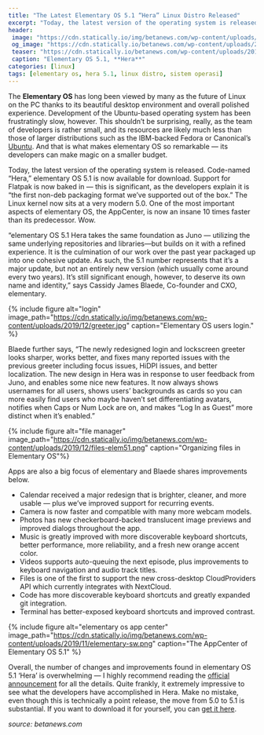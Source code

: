 ```yaml
---
title: "The Latest Elementary OS 5.1 “Hera” Linux Distro Released"
excerpt: "Today, the latest version of the operating system is released. Code-named _Hera_, **elementary OS 5.1** is now available for download."
header:
 image: "https://cdn.statically.io/img/betanews.com/wp-content/uploads/2019/11/elementary-laptop.png"
 og_image: "https://cdn.statically.io/betanews.com/wp-content/uploads/2019/12/files-elem51.png"
 teaser: "https://cdn.statically.io/betanews.com/wp-content/uploads/2019/12/greeter.jpg"
 caption: "Elementary OS 5.1, **Hera**"
categories: [linux]
tags: [elementary os, hera 5.1, linux distro, sistem operasi]
---
```

The **Elementary OS** has long been viewed by many as the future of Linux on the PC thanks to its beautiful desktop environment and overall polished experience. Development of the Ubuntu-based operating system has been frustratingly slow, however. This shouldn’t be surprising, really, as the team of developers is rather small, and its resources are likely much less than those of larger distributions such as the IBM-backed Fedora or Canonical’s [Ubuntu](https://www.catetan.pw/linux/ubuntu-19-10-will-boot-faster-with-lz4-compression/). And that is what makes elementary OS so remarkable — its developers can make magic on a smaller budget.

Today, the latest version of the operating system is released. Code-named “Hera,” elementary OS 5.1 is now available for download. Support for Flatpak is now baked in — this is significant, as the developers explain it is “the first non-deb packaging format we’ve supported out of the box.” The Linux kernel now sits at a very modern 5.0. One of the most important aspects of elementary OS, the AppCenter, is now an insane 10 times faster than its predecessor. Wow.

“elementary OS 5.1 Hera takes the same foundation as Juno — utilizing the same underlying repositories and libraries—but builds on it with a refined experience. It is the culmination of our work over the past year packaged up into one cohesive update. As such, the 5.1 number represents that it’s a major update, but not an entirely new version (which usually come around every two years). It’s still significant enough, however, to deserve its own name and identity,” says Cassidy James Blaede, Co-founder and CXO, elementary.

{% include figure alt="login" image_path="https://cdn.statically.io/img/betanews.com/wp-content/uploads/2019/12/greeter.jpg" caption="Elementary OS users login." %}

Blaede further says, “The newly redesigned login and lockscreen greeter looks sharper, works better, and fixes many reported issues with the previous greeter including focus issues, HiDPI issues, and better localization. The new design in Hera was in response to user feedback from Juno, and enables some nice new features. It now always shows usernames for all users, shows users’ backgrounds as cards so you can more easily find users who maybe haven’t set differentiating avatars, notifies when Caps or Num Lock are on, and makes “Log In as Guest” more distinct when it’s enabled.”

{% include figure alt="file manager" image_path="https://cdn.statically.io/img/betanews.com/wp-content/uploads/2019/12/files-elem51.png" caption="Organizing files in Elementary OS"%}

Apps are also a big focus of elementary and Blaede shares improvements below.

- Calendar received a major redesign that is brighter, cleaner, and more usable — plus we’ve improved support for recurring events.
- Camera is now faster and compatible with many more webcam models.
- Photos has new checkerboard-backed translucent image previews and improved dialogs throughout the app.
- Music is greatly improved with more discoverable keyboard shortcuts, better performance, more reliability, and a fresh new orange accent color.
- Videos supports auto-queuing the next episode, plus improvements to keyboard navigation and audio track titles.
- Files is one of the first to support the new cross-desktop CloudProviders API which currently integrates with NextCloud.
- Code has more discoverable keyboard shortcuts and greatly expanded git integration.
- Terminal has better-exposed keyboard shortcuts and improved contrast.

{% include figure alt="elementary os app center" image_path="https://cdn.statically.io/img/betanews.com/wp-content/uploads/2019/11/elementary-sw.png" caption="The AppCenter of Elementary OS 5.1" %}

Overall, the number of changes and improvements found in elementary OS 5.1 ‘Hera’ is overwhelming — I highly recommend reading the [official announcement](https://blog.elementary.io/introducing-elementary-os-5-1-hera/) for all the details. Quite frankly, it extremely impressive to see what the developers have accomplished in Hera. Make no mistake, even though this is technically a point release, the move from 5.0 to 5.1 is substantial. If you want to download it for yourself, you can [get it here](https://elementary.io/).

_source: betanews.com_
